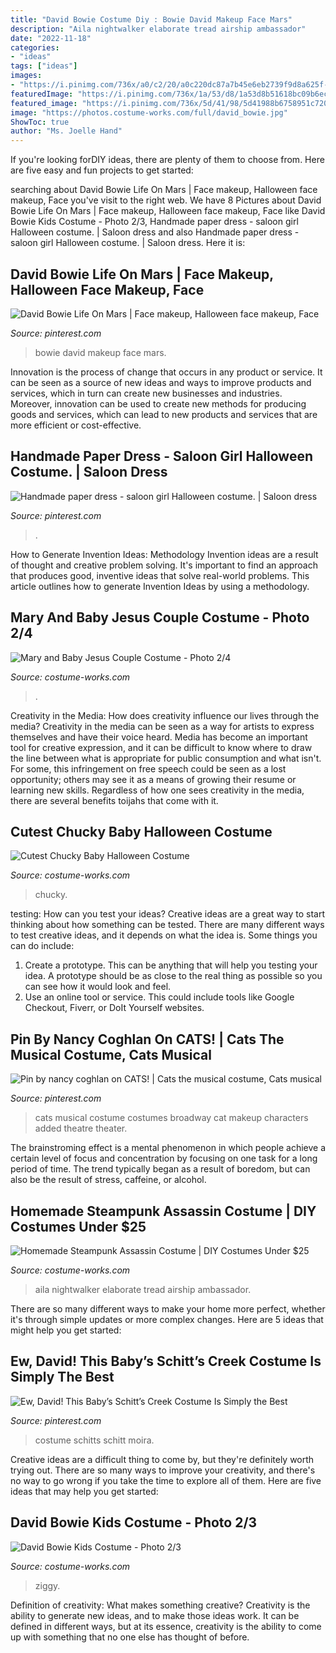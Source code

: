 ```yaml
---
title: "David Bowie Costume Diy : Bowie David Makeup Face Mars"
description: "Aila nightwalker elaborate tread airship ambassador"
date: "2022-11-18"
categories:
- "ideas"
tags: ["ideas"]
images:
- "https://i.pinimg.com/736x/a0/c2/20/a0c220dc87a7b45e6eb2739f9d8a625f--cats-musical-musical-theatre.jpg"
featuredImage: "https://i.pinimg.com/736x/1a/53/d8/1a53d8b51618bc09b6ec568b3268689a.jpg"
featured_image: "https://i.pinimg.com/736x/5d/41/98/5d41988b6758951c720838ff271bf209--girl-halloween-costumes-halloween-.jpg"
image: "https://photos.costume-works.com/full/david_bowie.jpg"
ShowToc: true
author: "Ms. Joelle Hand"
---
```



If you're looking forDIY ideas, there are plenty of them to choose from. Here are five easy and fun projects to get started: 

	

		
searching about David Bowie Life On Mars | Face makeup, Halloween face makeup, Face you've visit to the right web. We have 8 Pictures about David Bowie Life On Mars | Face makeup, Halloween face makeup, Face like David Bowie Kids Costume - Photo 2/3, Handmade paper dress - saloon girl Halloween costume. | Saloon dress and also Handmade paper dress - saloon girl Halloween costume. | Saloon dress. Here it is:
		
    
## David Bowie Life On Mars | Face Makeup, Halloween Face Makeup, Face

<img loading=lazy src="https://i.pinimg.com/736x/1e/1e/96/1e1e960410b4c9140232337d4419fd2d.jpg" onerror="this.onerror=null;this.src='https://tse4.mm.bing.net/th?id=OIP.0oqkwXVePQj7vMlgczV1rAHaHa&amp;pid=15.1';" alt="David Bowie Life On Mars | Face makeup, Halloween face makeup, Face">

_Source: pinterest.com_

>bowie david makeup face mars. 

	

Innovation is the process of change that occurs in any product or service. It can be seen as a source of new ideas and ways to improve products and services, which in turn can create new businesses and industries. Moreover, innovation can be used to create new methods for producing goods and services, which can lead to new products and services that are more efficient or cost-effective.

    
## Handmade Paper Dress - Saloon Girl Halloween Costume. | Saloon Dress

<img loading=lazy src="https://i.pinimg.com/736x/5d/41/98/5d41988b6758951c720838ff271bf209--girl-halloween-costumes-halloween-.jpg" onerror="this.onerror=null;this.src='https://tse2.mm.bing.net/th?id=OIP.yZCHH3JaKKChZTzlv7saPQHaLk&amp;pid=15.1';" alt="Handmade paper dress - saloon girl Halloween costume. | Saloon dress">

_Source: pinterest.com_

>. 

	

How to Generate Invention Ideas: Methodology
Invention ideas are a result of thought and creative problem solving. It's important to find an approach that produces good, inventive ideas that solve real-world problems. This article outlines how to generate Invention Ideas by using a methodology.

    
## Mary And Baby Jesus Couple Costume - Photo 2/4

<img loading=lazy src="https://photos.costume-works.com/full/mary_n_baby_jesus1.jpg" onerror="this.onerror=null;this.src='https://tse4.mm.bing.net/th?id=OIP.G02fF0xbEG1mkYfdFg27uQHaJ3&amp;pid=15.1';" alt="Mary and Baby Jesus Couple Costume - Photo 2/4">

_Source: costume-works.com_

>. 

	

Creativity in the Media: How does creativity influence our lives through the media?
Creativity in the media can be seen as a way for artists to express themselves and have their voice heard. Media has become an important tool for creative expression, and it can be difficult to know where to draw the line between what is appropriate for public consumption and what isn't. For some, this infringement on free speech could be seen as a lost opportunity; others may see it as a means of growing their resume or learning new skills. Regardless of how one sees creativity in the media, there are several benefits toijahs that come with it.

    
## Cutest Chucky Baby Halloween Costume

<img loading=lazy src="https://photos.costume-works.com/full/chucky_baby21.jpg" onerror="this.onerror=null;this.src='https://tse4.mm.bing.net/th?id=OIP.wX0AEgdI0R_8vc43WfCfLwHaL-&amp;pid=15.1';" alt="Cutest Chucky Baby Halloween Costume">

_Source: costume-works.com_

>chucky. 

	

testing: How can you test your ideas?
Creative ideas are a great way to start thinking about how something can be tested. There are many different ways to test creative ideas, and it depends on what the idea is. Some things you can do include:
1. Create a prototype. This can be anything that will help you testing your idea. A prototype should be as close to the real thing as possible so you can see how it would look and feel.
2. Use an online tool or service. This could include tools like Google Checkout, Fiverr, or DoIt Yourself websites.

    
## Pin By Nancy Coghlan On CATS! | Cats The Musical Costume, Cats Musical

<img loading=lazy src="https://i.pinimg.com/736x/a0/c2/20/a0c220dc87a7b45e6eb2739f9d8a625f--cats-musical-musical-theatre.jpg" onerror="this.onerror=null;this.src='https://tse4.mm.bing.net/th?id=OIP.l6X4YyJJC11FstOURcPSfAHaJl&amp;pid=15.1';" alt="Pin by nancy coghlan on CATS! | Cats the musical costume, Cats musical">

_Source: pinterest.com_

>cats musical costume costumes broadway cat makeup characters added theatre theater. 

	

The brainstroming effect is a mental phenomenon in which people achieve a certain level of focus and concentration by focusing on one task for a long period of time. The trend typically began as a result of boredom, but can also be the result of stress, caffeine, or alcohol.

    
## Homemade Steampunk Assassin Costume | DIY Costumes Under $25

<img loading=lazy src="https://photos.costume-works.com/full/steampunk_assassin.jpg" onerror="this.onerror=null;this.src='https://tse1.mm.bing.net/th?id=OIP.hx25fiHAvjvbLSFvj1fwygHaQI&amp;pid=15.1';" alt="Homemade Steampunk Assassin Costume | DIY Costumes Under $25">

_Source: costume-works.com_

>aila nightwalker elaborate tread airship ambassador. 

	

There are so many different ways to make your home more perfect, whether it's through simple updates or more complex changes. Here are 5 ideas that might help you get started: 

    
## Ew, David! This Baby’s Schitt’s Creek Costume Is Simply The Best

<img loading=lazy src="https://i.pinimg.com/736x/1a/53/d8/1a53d8b51618bc09b6ec568b3268689a.jpg" onerror="this.onerror=null;this.src='https://tse4.mm.bing.net/th?id=OIP.dZDqWP6lKdh2JALmJSVVVAHaKA&amp;pid=15.1';" alt="Ew, David! This Baby’s Schitt’s Creek Costume Is Simply the Best">

_Source: pinterest.com_

>costume schitts schitt moira. 

	

Creative ideas are a difficult thing to come by, but they're definitely worth trying out. There are so many ways to improve your creativity, and there's no way to go wrong if you take the time to explore all of them. Here are five ideas that may help you get started: 

    
## David Bowie Kids Costume - Photo 2/3

<img loading=lazy src="https://photos.costume-works.com/full/david_bowie.jpg" onerror="this.onerror=null;this.src='https://tse3.mm.bing.net/th?id=OIP.yvn8ixxqhm_eCUn9ZoNVvQHaNS&amp;pid=15.1';" alt="David Bowie Kids Costume - Photo 2/3">

_Source: costume-works.com_

>ziggy. 

	

Definition of creativity: What makes something creative?
Creativity is the ability to generate new ideas, and to make those ideas work. It can be defined in different ways, but at its essence, creativity is the ability to come up with something that no one else has thought of before.

